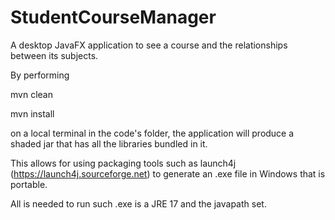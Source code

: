 # StudentCourseManager
A desktop JavaFX application to see a course and the relationships between its subjects.

By performing

mvn clean

mvn install

on a local terminal in the code's folder, the application will produce a shaded jar that has all the libraries bundled in it.

This allows for using packaging tools such as launch4j (https://launch4j.sourceforge.net) to generate an .exe file in Windows that is portable.

All is needed to run such .exe is a JRE 17 and the javapath set.
